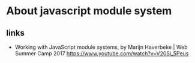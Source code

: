 # About javascript module system

## links

- Working with JavaScript module systems, by Marijn Haverbeke | Web Summer Camp 2017
  <https://www.youtube.com/watch?v=V20Si_5Peus>
